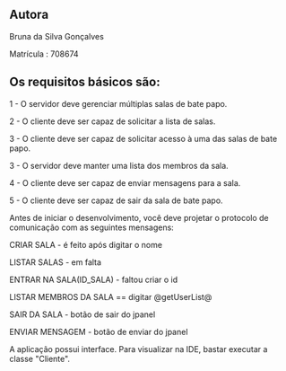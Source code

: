 ## Autora

Bruna da Silva Gonçalves

Matrícula : 708674


## Os requisitos básicos são:

1 - O servidor deve gerenciar múltiplas salas de bate papo.

2 - O cliente deve ser capaz de solicitar a lista de salas.

3 - O cliente deve ser capaz de solicitar acesso à uma das salas de bate papo.

3 - O servidor deve manter uma lista dos membros da sala.

4 - O cliente deve ser capaz de enviar mensagens para a sala.

5 - O cliente deve ser capaz de sair da sala de bate papo.

Antes de iniciar o desenvolvimento, você deve projetar o protocolo de comunicação com as seguintes mensagens:

CRIAR SALA - é feito após digitar o nome 

LISTAR SALAS - em falta

ENTRAR NA SALA(ID_SALA) - faltou criar o id

LISTAR MEMBROS DA SALA == digitar @getUserList@

SAIR DA SALA - botão de sair do jpanel

ENVIAR MENSAGEM - botão de enviar do jpanel


A aplicação possui interface. Para visualizar na IDE, bastar executar a classe "Cliente".
